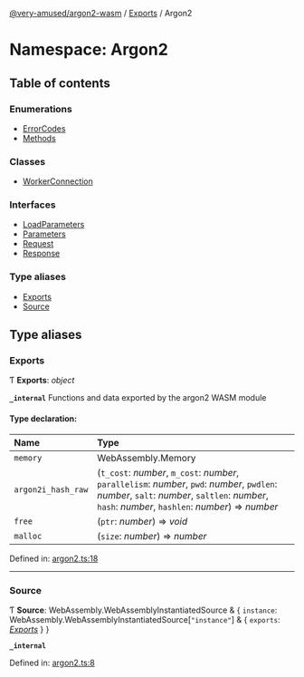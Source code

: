 [@very-amused/argon2-wasm](../README.md) / [Exports](../modules.md) / Argon2

# Namespace: Argon2

## Table of contents

### Enumerations

- [ErrorCodes](../enums/argon2.errorcodes.md)
- [Methods](../enums/argon2.methods.md)

### Classes

- [WorkerConnection](../classes/argon2.workerconnection.md)

### Interfaces

- [LoadParameters](../interfaces/argon2.loadparameters.md)
- [Parameters](../interfaces/argon2.parameters.md)
- [Request](../interfaces/argon2.request.md)
- [Response](../interfaces/argon2.response.md)

### Type aliases

- [Exports](argon2.md#exports)
- [Source](argon2.md#source)

## Type aliases

### Exports

Ƭ **Exports**: *object*

**`_internal`** 
Functions and data exported by the argon2 WASM module

#### Type declaration:

| Name | Type |
| :------ | :------ |
| `memory` | WebAssembly.Memory |
| `argon2i_hash_raw` | (`t_cost`: *number*, `m_cost`: *number*, `parallelism`: *number*, `pwd`: *number*, `pwdlen`: *number*, `salt`: *number*, `saltlen`: *number*, `hash`: *number*, `hashlen`: *number*) => *number* |
| `free` | (`ptr`: *number*) => *void* |
| `malloc` | (`size`: *number*) => *number* |

Defined in: [argon2.ts:18](https://github.com/very-amused/argon2-wasm/blob/3955dd5/src/argon2.ts#L18)

___

### Source

Ƭ **Source**: WebAssembly.WebAssemblyInstantiatedSource & { `instance`: WebAssembly.WebAssemblyInstantiatedSource[``"instance"``] & { `exports`: [*Exports*](argon2.md#exports)  }  }

**`_internal`** 

Defined in: [argon2.ts:8](https://github.com/very-amused/argon2-wasm/blob/3955dd5/src/argon2.ts#L8)
